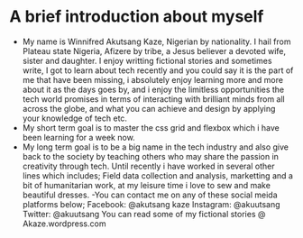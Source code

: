 # A brief introduction about myself
- My name is Winnifred Akutsang Kaze, Nigerian by nationality. I hail from Plateau state Nigeria, Afizere by tribe, a Jesus believer a devoted wife, sister and daughter. I enjoy writting fictional stories and sometimes write, I got to learn about tech recently and you could say it is the part of me that have been missing, i absolutely enjoy learning more and more about it as the days goes by, and i enjoy the limitless opportunities the tech world promises in terms of interacting with brilliant minds from all across the globe, and what you can achieve and design by applying your knowledge of tech etc.
- My short term goal is to master the css grid and flexbox which i have been learning for a week now.
- My long term goal is to be a big name in the tech industry and also give back to the society by teaching others who may share the passion in creativity through tech. Until recently i have worked in several other lines which includes; Field data collection and analysis, marketting and a bit of humanitarian work, at my leisure time i love to sew and make beautiful dresses.
-You can contact me on any of these social meida platforms below;
Facebook: @akutsang kaze
Instagram: @akuutsang
Twitter: @akuutsang
You can read some of my fictional stories @ Akaze.wordpress.com